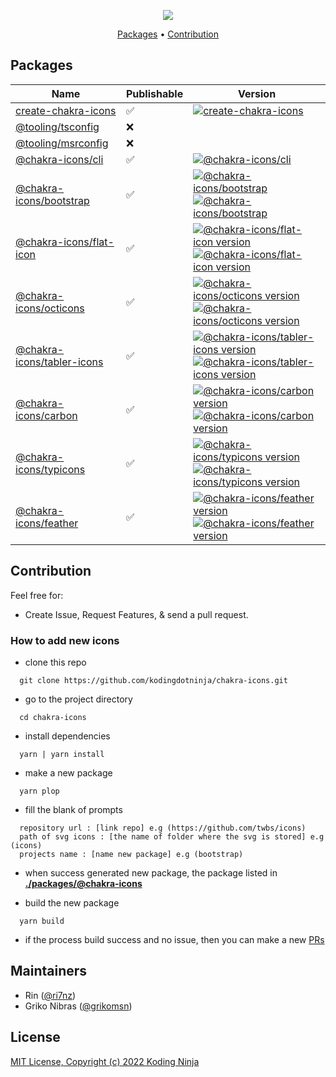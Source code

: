 <!-- markdownlint-disable MD033 MD036 MD041 -->
<p align="center">
  <img src="https://raw.githubusercontent.com/kodingdotninja/create-chakra-icons/main/.github/docs/chakra-icons.png" /> 
  <br />
</p>

<p align="center">
  <a href="#packages">Packages</a> • 
  <a href="#contribution">Contribution</a>
</p>

## Packages

<!-- prettier-ignore-start -->
| Name                                                                                                                       | Publishable | Version                                                                                                                                                                                                                                                                                                                                                |
| --------------------------------------------------------------------------------------------------------------------       | ----------- | -------------------------------------------------------------------------------------------------------------------------------                                                                                                                                                                                                                        |
| [create-chakra-icons](https://github.com/kodingdotninja/chakra-icons/tree/main/packages/create-chakra-icons)               | ✅          | [![create-chakra-icons](https://badgen.net/npm/v/create-chakra-icons?color=green)](https://www.npmjs.com/package/create-chakra-icons)                                                                                                                                                                                                                  |
| [@tooling/tsconfig](https://github.com/kodingdotninja/chakra-icons/tree/main/tooling/ts.conf)                              | ❌          |                                                                                                                                                                                                                                                                                                                                                        |
| [@tooling/msrconfig](https://github.com/kodingdotninja/chakra-icons/tree/main/tooling/msr.conf)                            | ❌          |                                                                                                                                                                                                                                                                                                                                                        |
| [@chakra-icons/cli](https://github.com/kodingdotninja/chakra-icons/tree/main/tooling/cli)                                  | ✅          | [![@chakra-icons/cli](https://badgen.net/npm/v/@chakra-icons/cli.svg?color=green)](https://www.npmjs.com/package/@chakra-icons/cli)                                                                                                                                                                                                                    |
| [@chakra-icons/bootstrap](https://github.com/kodingdotninja/chakra-icons/tree/main/packages/@chakra-icons/bootstrap)       | ✅          | [![@chakra-icons/bootstrap](https://badgen.net/npm/v/@chakra-icons/bootstrap.svg)](https://www.npmjs.com/package/@chakra-icons/bootstrap)                    [![@chakra-icons/bootstrap](https://badgen.net/bundlephobia/tree-shaking/@chakra-icons/bootstrap.svg?color=blue)](https://www.npmjs.com/package/@chakra-icons/bootstrap)                  |
| [@chakra-icons/flat-icon](https://github.com/kodingdotninja/chakra-icons/tree/main/packages/@chakra-icons/flat-icon)       | ✅          | [![@chakra-icons/flat-icon version](https://badgen.net/npm/v/@chakra-icons/flat-icon.svg)](https://www.npmjs.com/package/@chakra-icons/flat-icon)            [![@chakra-icons/flat-icon version](https://badgen.net/bundlephobia/tree-shaking/@chakra-icons/flat-icon.svg?color=blue)](https://www.npmjs.com/package/@chakra-icons/flat-icon)          |
| [@chakra-icons/octicons](https://github.com/kodingdotninja/chakra-icons/tree/main/packages/@chakra-icons/octicons)         | ✅          | [![@chakra-icons/octicons version](https://badgen.net/npm/v/@chakra-icons/octicons.svg)](https://www.npmjs.com/package/@chakra-icons/octicons)               [![@chakra-icons/octicons version](https://badgen.net/bundlephobia/tree-shaking/@chakra-icons/octicons.svg?color=blue)](https://www.npmjs.com/package/@chakra-icons/octicons)             |
| [@chakra-icons/tabler-icons](https://github.com/kodingdotninja/chakra-icons/tree/main/packages/@chakra-icons/tabler-icons) | ✅          | [![@chakra-icons/tabler-icons version](https://badgen.net/npm/v/@chakra-icons/tabler-icons.svg)](https://www.npmjs.com/package/@chakra-icons/tabler-icons)   [![@chakra-icons/tabler-icons version](https://badgen.net/bundlephobia/tree-shaking/@chakra-icons/tabler-icons.svg?color=blue)](https://www.npmjs.com/package/@chakra-icons/tabler-icons) |
| [@chakra-icons/carbon](https://github.com/kodingdotninja/chakra-icons/tree/main/packages/@chakra-icons/carbon)             | ✅          | [![@chakra-icons/carbon version](https://badgen.net/npm/v/@chakra-icons/carbon.svg)](https://www.npmjs.com/package/@chakra-icons/carbon)                     [![@chakra-icons/carbon version](https://badgen.net/bundlephobia/tree-shaking/@chakra-icons/carbon.svg?color=blue)](https://www.npmjs.com/package/@chakra-icons/carbon)                   |
| [@chakra-icons/typicons](https://github.com/kodingdotninja/chakra-icons/tree/main/packages/@chakra-icons/typicons)         | ✅          | [![@chakra-icons/typicons version](https://badgen.net/npm/v/@chakra-icons/typicons.svg)](https://www.npmjs.com/package/@chakra-icons/typicons)               [![@chakra-icons/typicons version](https://badgen.net/bundlephobia/tree-shaking/@chakra-icons/typicons.svg?color=blue)](https://www.npmjs.com/package/@chakra-icons/typicons)             |
| [@chakra-icons/feather](https://github.com/kodingdotninja/chakra-icons/tree/main/packages/@chakra-icons/feather)           | ✅          | [![@chakra-icons/feather version](https://badgen.net/npm/v/@chakra-icons/feather.svg)](https://www.npmjs.com/package/@chakra-icons/feather)                  [![@chakra-icons/feather version](https://badgen.net/bundlephobia/tree-shaking/@chakra-icons/feather.svg?color=blue)](https://www.npmjs.com/package/@chakra-icons/feather)                |
<!-- APPEND_CHAKRA_ICONS_HERE -->
<!-- prettier-ignore-end -->

## Contribution

Feel free for:

- Create Issue, Request Features, & send a pull request.

### How to add new icons

- clone this repo

```
  git clone https://github.com/kodingdotninja/chakra-icons.git
```

- go to the project directory

```
  cd chakra-icons
```

- install dependencies

```
  yarn | yarn install
```

- make a new package

```
  yarn plop
```

- fill the blank of prompts

```
  repository url : [link repo] e.g (https://github.com/twbs/icons)
  path of svg icons : [the name of folder where the svg is stored] e.g (icons)
  projects name : [name new package] e.g (bootstrap)
```

- when success generated new package, the package listed in [**./packages/@chakra-icons**](https://github.com/kodingdotninja/chakra-icons/tree/main/packages/@chakra-icons)

- build the new package

```
  yarn build
```

- if the process build success and no issue, then you can make a new [PRs](https://github.com/kodingdotninja/chakra-icons/compare)

## Maintainers

- Rin ([@ri7nz](https://github.com/ri7nz))
- Griko Nibras ([@grikomsn](https://github.com/grikomsn))

## License

[MIT License, Copyright (c) 2022 Koding Ninja](./LICENSE)
